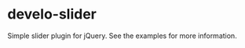 develo-slider
=============

Simple slider plugin for jQuery. See the examples for more information.
